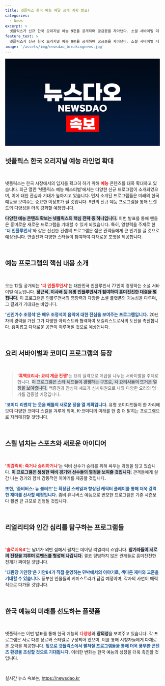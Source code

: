 ```yaml
---
title: 넷플릭스 한국 예능 매달 공개 계획 발표!
categories:
  - News
excerpt: >
  넷플릭스가 신규 한국 오리지널 예능 9편을 공개하며 궁금증을 자아낸다. 소셜 서바이벌 더 인플루언서부터 솔로지옥4까지, 화려한 라인업 속 뜨거운 경쟁과 웃음이 펼쳐질 예정이다!
feature_text: >
  넷플릭스가 신규 한국 오리지널 예능 9편을 공개하며 궁금증을 자아낸다. 소셜 서바이벌 더 인플루언서부터 솔로지옥4까지, 화려한 라인업 속 뜨거운 경쟁과 웃음이 펼쳐질 예정이다!
image: '/assets/img/newsdao_breakingnews.jpg'
---
```


<p><img src="/assets/img/newsdao_breakingnews.jpg" alt="bookingtag 속보" /></p>

<h2 data-ke-size="size26">넷플릭스 한국 오리지널 예능 라인업 확대</h2>

<p data-ke-size="size16">&nbsp;</p>

<p>넷플릭스는 한국 시장에서의 입지를 확고히 하기 위해 <b><span style="color: #ee2323;">예능</span></b> 콘텐츠를 대폭 확대하고 있습니다. 최근 열린 '넷플릭스 예능 페스티벌'에서는 다양한 신규 프로그램이 소개되었으며, 이에 대한 관심과 기대가 높아지고 있습니다. 먼저 소개된 프로그램들은 미래의 한국 예능을 보여주는 중요한 이정표가 될 것입니다. 9편의 신규 예능 프로그램을 통해 브랜드의 다양성을 더욱 강화할 예정입니다.</p>

<p><b><span style="background-color: #21538527;">다양한 예능 콘텐츠 확보는 넷플릭스의 핵심 전략 중 하나입니다.</span></b> 이번 발표를 통해 팬들은 흥미로운 새로운 프로그램을 기대할 수 있게 되었습니다. 특히, 영향력을 주제로 한 <b><span style="color: #1a5490;">'더 인플루언서'</span></b>와 같은 신선한 컨셉의 프로그램은 젊은 관객들에게 큰 인기를 끌 것으로 예상됩니다. 연출진과 다양한 스타들이 참여하여 다채로운 포맷을 제공합니다.</p>

<p data-ke-size="size16">&nbsp;</p>

<h2 data-ke-size="size26">예능 프로그램의 핵심 내용 소개</h2>

<p data-ke-size="size16">&nbsp;</p>

<p>오는 12월 공개되는 <b><span style="color: #ee2323;">'더 인플루언서'</span></b>는 대한민국 인플루언서 77인이 경쟁하는 소셜 서바이벌 예능입니다. <b><span style="background-color: #21538527;">장근석, 이사배 등 유명 인플루언서가 참여하여 흥미진진한 대결을 펼칩니다.</span></b> 이 프로그램은 인플루언서의 영향력과 다양한 소셜 플랫폼의 가능성을 다루며, 그 결과가 기대되는 바입니다.</p>

<p><b><span style="color: #1a5490;">'신인가수 조정석'은 배우 조정석이 음악에 대한 진심을 보여주는 프로그램입니다.</span></b> 20년 차의 경력을 가진 그가 다양한 아티스트와 협력하여 보컬리스트로서의 도전을 촉진합니다. 흥미롭고 다채로운 공연이 이루어질 것으로 예상됩니다.</p>

<p data-ke-size="size16">&nbsp;</p>

<h2 data-ke-size="size26">요리 서바이벌과 코미디 프로그램의 등장</h2>

<p data-ke-size="size16">&nbsp;</p>

<blockquote>
  <b><span style="color: #ee2323;">'흑백요리사: 요리 계급 전쟁'</span></b>는 요리 실력으로 계급을 나누는 서바이벌을 주제로 합니다. <b><span style="background-color: #21538527;">이 프로그램은 스타 셰프들이 경쟁하는 구조로, 각 요리사들의 뜨거운 열정을 보여줍니다.</span></b> 백종원과 안성재 셰프가 심사위원으로 나와 다양한 요리의 명가를 검증할 예정입니다.
</blockquote>

<p><b><span style="color: #1a5490;">'코미디 리벤지'는 웃음 배틀의 새로운 장을 열 계획입니다.</span></b> 유명 코미디언들이 한 자리에 모여 다양한 코미디 스킬을 겨루게 되며, K-코미디의 미래를 한 층 더 밝히는 프로그램으로 자리매김할 것입니다.</p>

<p data-ke-size="size16">&nbsp;</p>

<h2 data-ke-size="size26">스릴 넘치는 스포츠와 새로운 아이디어</h2>

<p data-ke-size="size16">&nbsp;</p>

<p><b><span style="color: #ee2323;">'최강럭비: 죽거나 승리하거나'</span></b>는 럭비 선수가 승리를 위해 싸우는 과정을 담고 있습니다. <b><span style="background-color: #21538527;">이 프로그램은 생생한 럭비 경기와 선수들의 열정을 보여줄 것입니다.</span></b> 관객들에게 실감 나는 경기와 함께 감동적인 이야기를 제공할 것입니다.</p>

<p><b><span style="color: #1a5490;">또한, '좀비버스: 뉴 블러드'는 확장된 스케일과 향상된 캐릭터 플레이를 통해 더욱 강력한 재미를 선사할 예정입니다.</span></b> 좀비 유니버스 예능으로 변모한 프로그램은 기존 시즌보다 훨씬 큰 규모로 진행될 것입니다.</p>

<p data-ke-size="size16">&nbsp;</p>

<h2 data-ke-size="size26">리얼리티와 인간 심리를 탐구하는 프로그램들</h2>

<p data-ke-size="size16">&nbsp;</p>

<p><b><span style="color: #ee2323;">'솔로지옥4'</span></b>는 남녀가 외딴 섬에서 펼치는 데이팅 리얼리티 쇼입니다. <b><span style="background-color: #21538527;">참가자들이 서로의 진정을 겨루며 로맨스를 형성해 나갑니다.</span></b> 결코 평범하지 않은 관계들로 흥미진진한 전개가 짜여질 것입니다.</p>

<p><b><span style="color: #1a5490;">'대환장 기안장'은 기안84가 직접 운영하는 민박에서의 이야기로, 색다른 재미와 교훈을 기대할 수 있습니다.</span></b> 풍부한 인물들의 케미스트리가 담길 예정이며, 각자의 사연이 매력적으로 다가올 것입니다.</p>

<p data-ke-size="size16">&nbsp;</p>

<h2 data-ke-size="size26">한국 예능의 미래를 선도하는 플랫폼</h2>

<p data-ke-size="size16">&nbsp;</p>

<p>넷플릭스는 이번 발표를 통해 한국 예능의 <b><span style="color: #ee2323;">다양성</span></b>와 <b><span style="background-color: #21538527;">창의성</span></b>을 보여주고 있습니다. 각 프로그램은 서로 다른 장르와 스타일로 구성되어 있으며, 이를 통해 시청자들에게 다채로운 오락을 제공합니다. <b><span style="color: #1a5490;">앞으로 넷플릭스에서 펼쳐질 프로그램들을 통해 더욱 풍부한 콘텐츠 환경을 조성할 것으로 기대됩니다.</span></b> 이러한 변화는 한국 예능의 성장을 더욱 촉진할 것입니다.</p>

<p data-ke-size="size16">&nbsp;</p>
실시간 뉴스 속보는, <a href="https://newsdao.kr" rel="dofollow">https://newsdao.kr</a>


